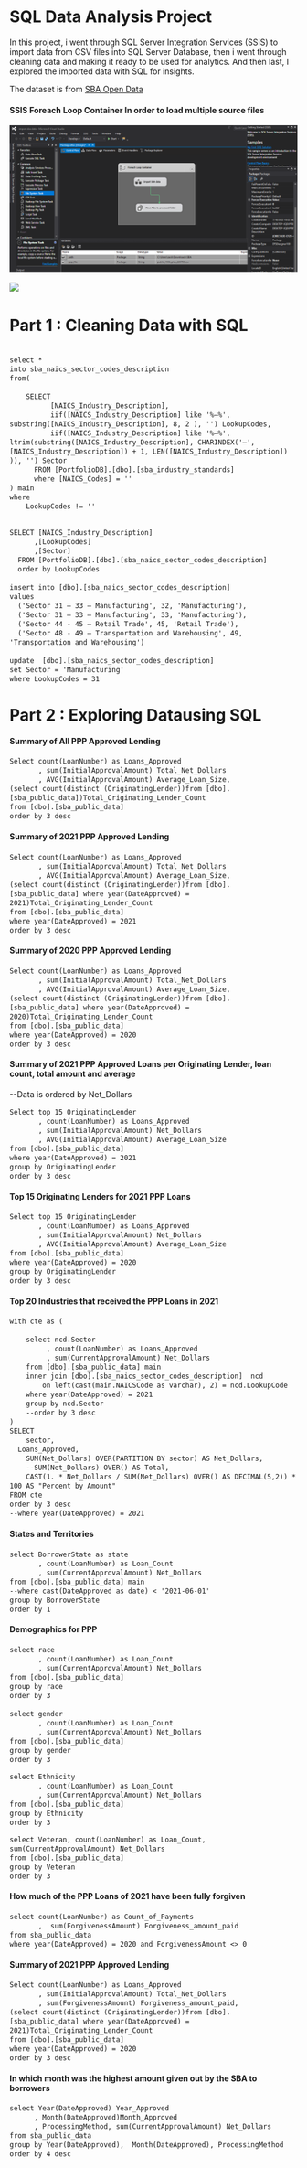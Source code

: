 # SQL Data Analysis Project

In this project, i went through SQL Server Integration Services (SSIS) to import data from CSV files into SQL Server Database, then i went through cleaning data and making it ready to be used for analytics. And then last, I explored the imported data with SQL for insights.


The dataset is from  [SBA Open Data ](https://data.sba.gov/dataset/ppp-foia)

#### SSIS Foreach Loop Container In order to load multiple source files

![](foreach_loop.PNG)

![](LEGO_DataModeling.png)


# Part 1 : Cleaning Data with SQL

```

select *
into sba_naics_sector_codes_description 
from(

	SELECT 
		  [NAICS_Industry_Description],
		  iif([NAICS_Industry_Description] like '%–%', substring([NAICS_Industry_Description], 8, 2 ), '') LookupCodes,
		  iif([NAICS_Industry_Description] like '%–%', ltrim(substring([NAICS_Industry_Description], CHARINDEX('–', [NAICS_Industry_Description]) + 1, LEN([NAICS_Industry_Description]) )), '') Sector
	  FROM [PortfolioDB].[dbo].[sba_industry_standards]
	  where [NAICS_Codes] = ''
) main
where 
	LookupCodes != ''
  ```

```

SELECT [NAICS_Industry_Description]
      ,[LookupCodes]
      ,[Sector]
  FROM [PortfolioDB].[dbo].[sba_naics_sector_codes_description]
  order by LookupCodes

insert into [dbo].[sba_naics_sector_codes_description]
values 
  ('Sector 31 – 33 – Manufacturing', 32, 'Manufacturing'), 
  ('Sector 31 – 33 – Manufacturing', 33, 'Manufacturing'), 
  ('Sector 44 - 45 – Retail Trade', 45, 'Retail Trade'),
  ('Sector 48 - 49 – Transportation and Warehousing', 49, 'Transportation and Warehousing')

update  [dbo].[sba_naics_sector_codes_description]
set Sector = 'Manufacturing'
where LookupCodes = 31
```


# Part 2 : Exploring Datausing SQL

#### Summary of All PPP Approved Lending

```
Select count(LoanNumber) as Loans_Approved
       , sum(InitialApprovalAmount) Total_Net_Dollars
       , AVG(InitialApprovalAmount) Average_Loan_Size, 
(select count(distinct (OriginatingLender))from [dbo].[sba_public_data])Total_Originating_Lender_Count
from [dbo].[sba_public_data]
order by 3 desc
```

#### Summary of 2021 PPP Approved Lending

```
Select count(LoanNumber) as Loans_Approved
       , sum(InitialApprovalAmount) Total_Net_Dollars
       , AVG(InitialApprovalAmount) Average_Loan_Size, 
(select count(distinct (OriginatingLender))from [dbo].[sba_public_data] where year(DateApproved) = 2021)Total_Originating_Lender_Count
from [dbo].[sba_public_data]
where year(DateApproved) = 2021
order by 3 desc
```

#### Summary of 2020 PPP Approved Lending

```
Select count(LoanNumber) as Loans_Approved
       , sum(InitialApprovalAmount) Total_Net_Dollars  
       , AVG(InitialApprovalAmount) Average_Loan_Size, 
(select count(distinct (OriginatingLender))from [dbo].[sba_public_data] where year(DateApproved) = 2020)Total_Originating_Lender_Count
from [dbo].[sba_public_data]
where year(DateApproved) = 2020
order by 3 desc
```


#### Summary of 2021 PPP Approved Loans per Originating Lender, loan count, total amount and average

--Data is ordered by Net_Dollars

```
Select top 15 OriginatingLender
       , count(LoanNumber) as Loans_Approved
       , sum(InitialApprovalAmount) Net_Dollars
       , AVG(InitialApprovalAmount) Average_Loan_Size
from [dbo].[sba_public_data]
where year(DateApproved) = 2021
group by OriginatingLender
order by 3 desc
```
#### Top 15 Originating Lenders for 2021 PPP Loans
```
Select top 15 OriginatingLender
       , count(LoanNumber) as Loans_Approved
       , sum(InitialApprovalAmount) Net_Dollars
       , AVG(InitialApprovalAmount) Average_Loan_Size
from [dbo].[sba_public_data]
where year(DateApproved) = 2020
group by OriginatingLender
order by 3 desc
```


#### Top 20 Industries that received the PPP Loans in 2021


```
with cte as (

	select ncd.Sector
         , count(LoanNumber) as Loans_Approved
         , sum(CurrentApprovalAmount) Net_Dollars
	from [dbo].[sba_public_data] main
	inner join [dbo].[sba_naics_sector_codes_description]  ncd
		on left(cast(main.NAICSCode as varchar), 2) = ncd.LookupCode
	where year(DateApproved) = 2021 
	group by ncd.Sector
	--order by 3 desc
)
SELECT 
	sector,
  Loans_Approved,
	SUM(Net_Dollars) OVER(PARTITION BY sector) AS Net_Dollars,
	--SUM(Net_Dollars) OVER() AS Total,
	CAST(1. * Net_Dollars / SUM(Net_Dollars) OVER() AS DECIMAL(5,2)) * 100 AS "Percent by Amount"  
FROM cte  
order by 3 desc
--where year(DateApproved) = 2021 
```


#### States and Territories

```
select BorrowerState as state
       , count(LoanNumber) as Loan_Count
       , sum(CurrentApprovalAmount) Net_Dollars
from [dbo].[sba_public_data] main
--where cast(DateApproved as date) < '2021-06-01'
group by BorrowerState
order by 1
```


#### Demographics for PPP

```
select race
       , count(LoanNumber) as Loan_Count
       , sum(CurrentApprovalAmount) Net_Dollars
from [dbo].[sba_public_data]
group by race
order by 3

select gender
       , count(LoanNumber) as Loan_Count
       , sum(CurrentApprovalAmount) Net_Dollars
from [dbo].[sba_public_data]
group by gender
order by 3
```

```
select Ethnicity
       , count(LoanNumber) as Loan_Count
       , sum(CurrentApprovalAmount) Net_Dollars
from [dbo].[sba_public_data]
group by Ethnicity
order by 3
```

```
select Veteran, count(LoanNumber) as Loan_Count, sum(CurrentApprovalAmount) Net_Dollars
from [dbo].[sba_public_data]
group by Veteran
order by 3
```

#### How much of the PPP Loans of 2021 have been fully forgiven

```
select count(LoanNumber) as Count_of_Payments
       ,  sum(ForgivenessAmount) Forgiveness_amount_paid
from sba_public_data
where year(DateApproved) = 2020 and ForgivenessAmount <> 0
```

#### Summary of 2021 PPP Approved Lending

```
Select count(LoanNumber) as Loans_Approved
       , sum(InitialApprovalAmount) Total_Net_Dollars
       , sum(ForgivenessAmount) Forgiveness_amount_paid,
(select count(distinct (OriginatingLender))from [dbo].[sba_public_data] where year(DateApproved) = 2021)Total_Originating_Lender_Count
from [dbo].[sba_public_data]
where year(DateApproved) = 2020 
order by 3 desc
```

#### In which month was the highest amount given out by the SBA to borrowers

```
select Year(DateApproved) Year_Approved
      , Month(DateApproved)Month_Approved
      , ProcessingMethod, sum(CurrentApprovalAmount) Net_Dollars
from sba_public_data
group by Year(DateApproved),  Month(DateApproved), ProcessingMethod
order by 4 desc
```
